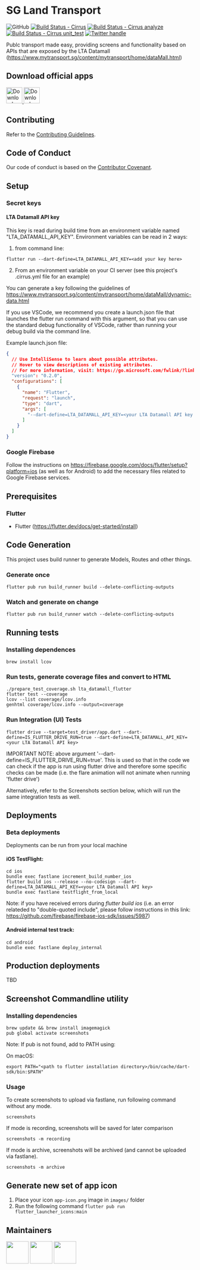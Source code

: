# SG Land Transport

![GitHub][license badge]
[![Build Status - Cirrus][]][build status]
[![Build Status - Cirrus analyze][]][build status]
[![Build Status - Cirrus unit_test][]][build status]
[![Twitter handle][]][twitter badge]

Publc transport made easy, providing screens and functionality based on APIs that are exposed by the LTA Datamall (https://www.mytransport.sg/content/mytransport/home/dataMall.html)

## Download official apps

<a href="https://play.google.com/store/apps/details?id=com.saschaderungs.ltaDatamall">
  <img alt="Download on Google Play" src="https://play.google.com/intl/en_us/badges/images/badge_new.png" height=43>
</a>
<a href="https://apps.apple.com/sg/app/sg-land-transport/id1504247137">
  <img alt="Download on App Store" src="https://user-images.githubusercontent.com/7317008/43209852-4ca39622-904b-11e8-8ce1-cdc3aee76ae9.png" height=43>
</a>

## Contributing

Refer to the [Contributing Guidelines](CONTRIBUTING.md).

## Code of Conduct

Our code of conduct is based on the [Contributor Covenant](CODE_OF_CONDUCT.md).

## Setup

### Secret keys

#### LTA Datamall API key

This key is read during build time from an environment variable named "LTA_DATAMALL_API_KEY". Environment variables can be read in 2 ways:

1. from command line:

```
flutter run --dart-define=LTA_DATAMALL_API_KEY=<add your key here>
```

2. From an environment variable on your CI server (see this project's .cirrus.yml file for an example)

You can generate a key following the guidelines of https://www.mytransport.sg/content/mytransport/home/dataMall/dynamic-data.html

If you use VSCode, we recommend you create a launch.json file that launches the flutter run command with this argument, so that you can use the standard debug functionality of VSCode, rather than running your debug build via the command line.

Example launch.json file:

```json
{
  // Use IntelliSense to learn about possible attributes.
  // Hover to view descriptions of existing attributes.
  // For more information, visit: https://go.microsoft.com/fwlink/?linkid=830387
  "version": "0.2.0",
  "configurations": [
    {
      "name": "Flutter",
      "request": "launch",
      "type": "dart",
      "args": [
        "--dart-define=LTA_DATAMALL_API_KEY=<your LTA Datamall API key goes here"
      ]
    }
  ]
}
```

### Google Firebase

Follow the instructions on https://firebase.google.com/docs/flutter/setup?platform=ios (as well as for Android) to add the necessary files related to Google Firebase services.

## Prerequisites

### Flutter

- Flutter (https://flutter.dev/docs/get-started/install)

## Code Generation

This project uses build runner to generate Models, Routes and other things.

### Generate once

```
flutter pub run build_runner build --delete-conflicting-outputs
```

### Watch and generate on change

```
flutter pub run build_runner watch --delete-conflicting-outputs
```

## Running tests

### Installing dependences

```
brew install lcov
```

### Run tests, generate coverage files and convert to HTML

```
./prepare_test_coverage.sh lta_datamall_flutter
flutter test --coverage
lcov --list coverage/lcov.info
genhtml coverage/lcov.info --output=coverage
```

### Run Integration (UI) Tests

```
flutter drive --target=test_driver/app.dart --dart-define=IS_FLUTTER_DRIVE_RUN=true --dart-define=LTA_DATAMALL_API_KEY=<your LTA Datamall API key>
```

IMPORTANT NOTE: above argument '--dart-define=IS_FLUTTER_DRIVE_RUN=true'. This is used so that in the code we can check if the app is run using flutter drive and therefore some specific checks can be made (i.e. the flare animation will not animate when running 'flutter drive')

Alternatively, refer to the Screenshots section below, which will run the same integration tests as well.

## Deployments

### Beta deployments

Deployments can be run from your local machine

#### iOS TestFlight:

```
cd ios
bundle exec fastlane increment_build_number_ios
flutter build ios --release --no-codesign --dart-define=LTA_DATAMALL_API_KEY=<your LTA Datamall API key>
bundle exec fastlane testflight_from_local
```

Note: if you have received errors during _flutter build ios_ (i.e. an error relateded to "double-quoted include", please follow instructions in this link: https://github.com/firebase/firebase-ios-sdk/issues/5987)

#### Android internal test track:

```
cd android
bundle exec fastlane deploy_internal
```

## Production deployments

TBD

## Screenshot Commandline utility

### Installing dependencies

```
brew update && brew install imagemagick
pub global activate screenshots
```

Note: If pub is not found, add to PATH using:

On macOS:

```
export PATH="<path to flutter installation directory>/bin/cache/dart-sdk/bin:$PATH"
```

### Usage

To create screenshots to upload via fastlane, run following command without any mode.

```
screenshots
```

If mode is recording, screenshots will be saved for later comparison

```
screenshots -m recording
```

If mode is archive, screenshots will be archived (and cannot be uploaded via fastlane).

```
screenshots -m archive
```

## Generate new set of app icon

1. Place your icon `app-icon.png` image in `images/` folder
2. Run the following command `flutter pub run flutter_launcher_icons:main`

## Maintainers

<a href="https://github.com/ameego"><img width="60" height="60" src="https://github.com/ameego.png?size=500"/></a>
<a href="https://github.com/bobrenji"><img width="60" height="60" src="https://github.com/bobrenji.png?size=500"/></a>
<a href="https://github.com/sderungs99"><img width="60" height="60" src="https://github.com/sderungs99.png?size=500"/></a>

[license badge]: https://img.shields.io/github/license/bytecrumbs/sglandtransport
[twitter handle]: https://img.shields.io/twitter/follow/sgltapp.svg?style=social&label=Follow
[twitter badge]: https://twitter.com/intent/follow?screen_name=sgltapp
[build status - cirrus]: https://api.cirrus-ci.com/github/bytecrumbs/sglandtransport.svg
[build status - cirrus analyze]: https://api.cirrus-ci.com/github/bytecrumbs/sglandtransport.svg?task=analyze
[build status - cirrus unit_test]: https://api.cirrus-ci.com/github/bytecrumbs/sglandtransport.svg?task=unit_test
[build status]: https://cirrus-ci.com/github/bytecrumbs/sglandtransport/master
